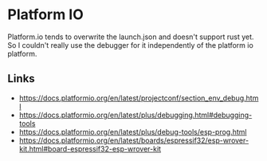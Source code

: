 # Platform IO

Platform.io tends to overwrite the launch.json and doesn't support rust yet.
So I couldn't really use the debugger for it independently of the platform io platform.

## Links

  * https://docs.platformio.org/en/latest/projectconf/section_env_debug.html
  * https://docs.platformio.org/en/latest/plus/debugging.html#debugging-tools
  * https://docs.platformio.org/en/latest/plus/debug-tools/esp-prog.html
  * https://docs.platformio.org/en/latest/boards/espressif32/esp-wrover-kit.html#board-espressif32-esp-wrover-kit
